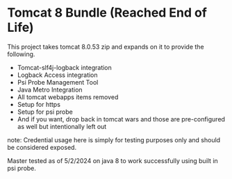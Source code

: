 Tomcat 8 Bundle (Reached End of Life)
=====================================

This project takes tomcat 8.0.53 zip and expands on it to provide the following.

- Tomcat-slf4j-logback integration
- Logback Access integration
- Psi Probe Management Tool
- Java Metro Integration
- All tomcat webapps items removed
- Setup for https
- Setup for psi probe
- And if you want, drop back in tomcat wars and those are pre-configured as well but intentionally left out

note: Credential usage here is simply for testing purposes only and should be considered exposed.

Master tested as of 5/2/2024 on java 8 to work successfully using built in psi probe.

